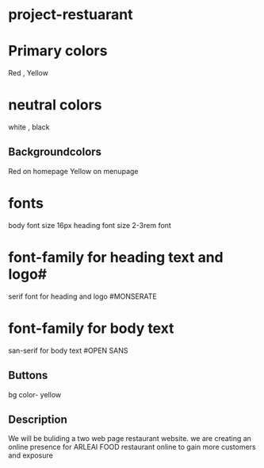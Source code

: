 # project-restuarant
# Primary colors 
Red , Yellow
# neutral colors
white , black

## Backgroundcolors
Red on homepage
Yellow on menupage

# fonts
body font size 16px
heading font size 2-3rem
font

# font-family for heading text and logo#
serif font for  heading and logo #MONSERATE
# font-family for body text
san-serif for body text #OPEN SANS

## Buttons
bg color- yellow

## Description
We will be buliding a two web page restaurant website. we are creating an 
online presence for ARLEAI FOOD restaurant online to gain more customers and exposure
